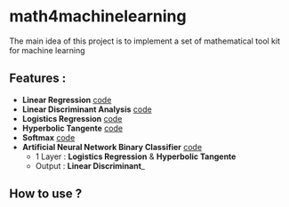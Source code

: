 # math4machinelearning
The main idea of this project is to implement a set of mathematical tool kit for machine learning



## Features :



  - __Linear Regression__  [code](https://github.com/somkietacode/math4machinelearning/blob/main/linearregression/linearregression.py)
  - __Linear Discriminant Analysis__ [code](https://github.com/somkietacode/math4machinelearning/blob/main/lineardiscriminantanalysis/lineardiscriminantanalysis.py)
  - __Logistics Regression__  [code](https://github.com/somkietacode/math4machinelearning/blob/main/logisticregression/logisticregession.py)
  - __Hyperbolic Tangente__ [code](https://github.com/somkietacode/math4machinelearning/blob/main/tanhregression/tanhregression.py)
  - __Softmax__ [code](https://github.com/somkietacode/math4machinelearning/blob/main/softmaxregression/softmaxregession.py)
  - __Artificial Neural Network Binary Classifier__ [code](https://github.com/somkietacode/math4machinelearning/blob/main/artificialneuralnetwork/artificialneuralnetwork_classifier.py)
    + 1 Layer : __Logistics Regression__ & __Hyperbolic Tangente__ 
    + Output : __Linear Discriminant___


## How to use ?


